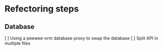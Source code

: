 # Refectoring steps

## Database
[ ] Using a peewee-orm database proxy to swap the database
[ ] Split API in multiple files
